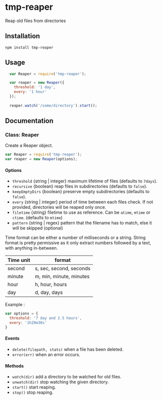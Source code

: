 tmp-reaper
==========

Reap old files from directories

## Installation

```
npm install tmp-reaper
```

## Usage

```javascript
  var Reaper = require('tmp-reaper');

  var reaper = new Reaper({
    threshold: '1 day',
    every: '1 hour'
  });
  
  reaper.watch('/some/directory').start();
```

## Documentation

### Class: Reaper

Create a Reaper object.

```javascript
var Reaper = require('tmp-reaper');
var reaper = new Reaper(options);
```

#### Options

* `threshold` {string | integer} maximum lifetime of files (defaults to `7days`).
* `recursive` {boolean} reap files in subdirectories (defaults to `false`).
* `keepEmptyDirs` {boolean} preserve empty subdirectories (defaults to `false`).
* `every` {string | integer} period of time between each files check. If not provided, directories will be reaped only once.
* `filetime` {string} filetime to use as reference. Can be `atime`, `mtime` or `ctime`. (defaults to `mtime`)                                        
* `pattern` {string | regex} pattern that the filename has to match, else it will be skipped (optional)

Time format can be either a number of milliseconds or a string.
String format is pretty permissive as it only extract numbers followed by a text, with anything in-between.

Time unit | format
----------|-------
second    | s, sec, second, seconds
minute    | m, min, minute, minutes
hour      | h, hour, hours
day       | d, day, days

Example :
```javascript
var options = {
  threshold: '7 day and 2.5 hours',
  every: '1h20m30s'
}
```

#### Events

* `delete(filepath, stats)` when a file has been deleted.
* `error(err)` when an error occurs.

#### Methods

* `watch(dir)` add a directory to be watched for old files.
* `unwatch(dir)` stop watching the given directory.
* `start()` start reaping.
* `stop()` stop reaping.
